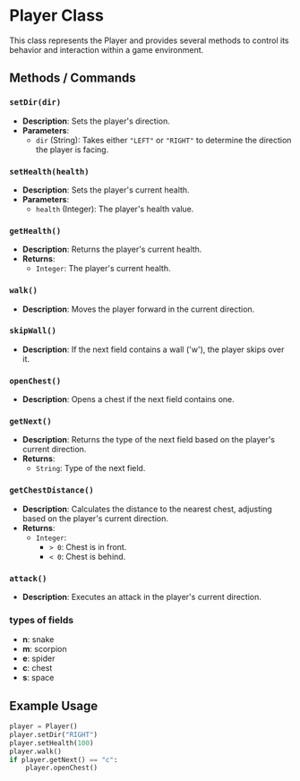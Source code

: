 # Player Class

This class represents the Player and provides several methods to control its behavior and interaction within a game environment.

## Methods / Commands

### `setDir(dir)`
- **Description**: Sets the player's direction.
- **Parameters**: 
  - `dir` (String): Takes either `"LEFT"` or `"RIGHT"` to determine the direction the player is facing.

### `setHealth(health)`
- **Description**: Sets the player's current health.
- **Parameters**:
  - `health` (Integer): The player's health value.

### `getHealth()`
- **Description**: Returns the player's current health.
- **Returns**: 
  - `Integer`: The player's current health.

### `walk()`
- **Description**: Moves the player forward in the current direction.

### `skipWall()`
- **Description**: If the next field contains a wall ('w'), the player skips over it.

### `openChest()`
- **Description**: Opens a chest if the next field contains one.

### `getNext()`
- **Description**: Returns the type of the next field based on the player's current direction.
- **Returns**: 
  - `String`: Type of the next field.

### `getChestDistance()`
- **Description**: Calculates the distance to the nearest chest, adjusting based on the player's current direction.
- **Returns**: 
  - `Integer`: 
    - `> 0`: Chest is in front.
    - `< 0`: Chest is behind.

### `attack()`
- **Description**: Executes an attack in the player's current direction.

### types of fields
- **n**: snake 
- **m**: scorpion 
- **e**: spider 
- **c**: chest 
- **s**: space 

## Example Usage

```python
player = Player()
player.setDir("RIGHT")
player.setHealth(100)
player.walk()
if player.getNext() == "c":
    player.openChest()
